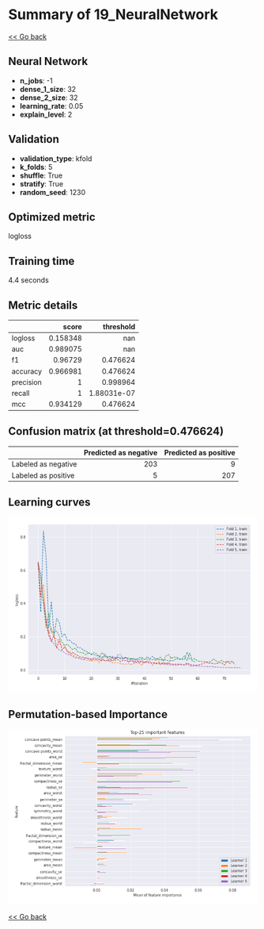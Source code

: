 # Summary of 19_NeuralNetwork

[<< Go back](../README.md)


## Neural Network
- **n_jobs**: -1
- **dense_1_size**: 32
- **dense_2_size**: 32
- **learning_rate**: 0.05
- **explain_level**: 2

## Validation
 - **validation_type**: kfold
 - **k_folds**: 5
 - **shuffle**: True
 - **stratify**: True
 - **random_seed**: 1230

## Optimized metric
logloss

## Training time

4.4 seconds

## Metric details
|           |    score |     threshold |
|:----------|---------:|--------------:|
| logloss   | 0.158348 | nan           |
| auc       | 0.989075 | nan           |
| f1        | 0.96729  |   0.476624    |
| accuracy  | 0.966981 |   0.476624    |
| precision | 1        |   0.998964    |
| recall    | 1        |   1.88031e-07 |
| mcc       | 0.934129 |   0.476624    |


## Confusion matrix (at threshold=0.476624)
|                     |   Predicted as negative |   Predicted as positive |
|:--------------------|------------------------:|------------------------:|
| Labeled as negative |                     203 |                       9 |
| Labeled as positive |                       5 |                     207 |

## Learning curves
![Learning curves](learning_curves.png)

## Permutation-based Importance
![Permutation-based Importance](permutation_importance.png)

[<< Go back](../README.md)
